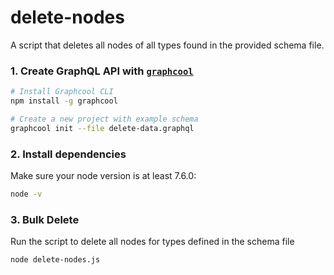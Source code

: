# delete-nodes

A script that deletes all nodes of all types found in the provided schema file.

### 1. Create GraphQL API with [`graphcool`](https://www.npmjs.com/package/graphcool)

```sh
# Install Graphcool CLI
npm install -g graphcool

# Create a new project with example schema
graphcool init --file delete-data.graphql
```

### 2. Install dependencies

Make sure your node version is at least 7.6.0:

```sh
node -v
```

### 3. Bulk Delete

Run the script to delete all nodes for types defined in the schema file

```sh
node delete-nodes.js
```

